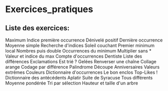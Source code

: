 # Exercices_pratiques

## Liste des exercices:
Maximum
Indice première occurrence
Dénivelé positif
Dernière occurrence
Moyenne simple
Recherche d'indices
Soleil couchant
Premier minimum local
Nombres puis double
Occurrences du minimum
Multiplier sans *
Valeur et indice du max
Compte d'occurrences
Dentiste
Liste des différences
Exclamations
Est trié ?
Gelées
Renverser une chaîne
Collage
arange
Codage par différence
Palindrome
Découpe
Anniversaires
Valeurs extrêmes
Couleurs
Dictionnaire d'occurrences
Le bon enclos
Top-Likes !
Dictionnaire des antécédents
Aplatir
Suite de Syracuse
Tous différents
Moyenne pondérée
Tri par sélection
Hauteur et taille d'un arbre
